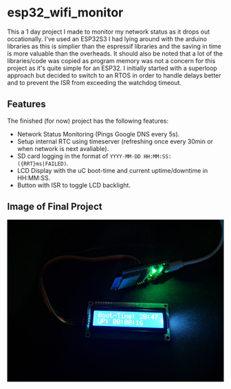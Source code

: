 # esp32_wifi_monitor
This a 1 day project I made to monitor my network status as it drops out occationally.
I've used an ESP32S3 I had lying around with the arduino libraries as this is simplier than the espressif libraries and the saving in time is more valuable than the overheads.
It should also be noted that a lot of the libraries/code was copied as program memory was not a concern for this project as it's quite simple for an ESP32.
I initially started with a superloop approach but decided to switch to an RTOS in order to handle delays better and to prevent the ISR from exceeding the watchdog timeout.

## Features
The finished (for now) project has the following features:
* Network Status Monitoring (Pings Google DNS every 5s).
* Setup internal RTC using timeserver (refreshing once every 30min or when network is next avaliable).
* SD card logging in the format of `YYYY-MM-DD HH:MM:SS: ({RRT}ms|FAILED)`.
* LCD Display with the uC boot-time and current uptime/downtime in HH:MM:SS.
* Button with ISR to toggle LCD backlight.

## Image of Final Project
![Image of Final Project](images/wifi_monitor.jpg)
